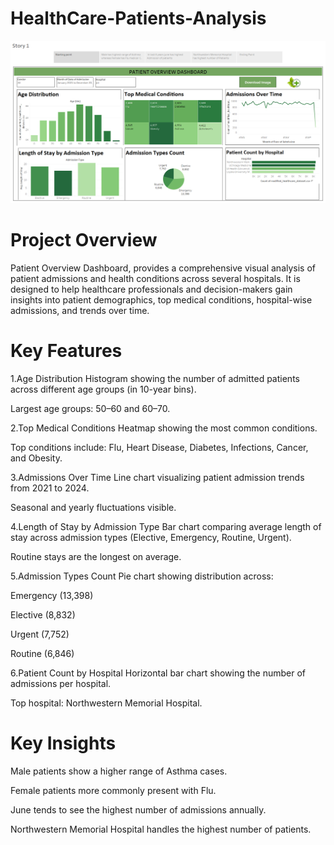 # HealthCare-Patients-Analysis

<img src="starting.png" width=1000>

# Project Overview
Patient Overview Dashboard, provides a comprehensive visual analysis of patient admissions and health conditions across several hospitals. It is designed to help healthcare professionals and decision-makers gain insights into patient demographics, top medical conditions, hospital-wise admissions, and trends over time.

# Key Features
1.Age Distribution
Histogram showing the number of admitted patients across different age groups (in 10-year bins).

Largest age groups: 50–60 and 60–70.

2.Top Medical Conditions
Heatmap showing the most common conditions.

Top conditions include: Flu, Heart Disease, Diabetes, Infections, Cancer, and Obesity.

3.Admissions Over Time
Line chart visualizing patient admission trends from 2021 to 2024.

Seasonal and yearly fluctuations visible.

4.Length of Stay by Admission Type
Bar chart comparing average length of stay across admission types (Elective, Emergency, Routine, Urgent).

Routine stays are the longest on average.

5.Admission Types Count
Pie chart showing distribution across:

Emergency (13,398)

Elective (8,832)

Urgent (7,752)

Routine (6,846)

6.Patient Count by Hospital
Horizontal bar chart showing the number of admissions per hospital.

Top hospital: Northwestern Memorial Hospital.

# Key Insights
Male patients show a higher range of Asthma cases.

Female patients more commonly present with Flu.

June tends to see the highest number of admissions annually.

Northwestern Memorial Hospital handles the highest number of patients.





